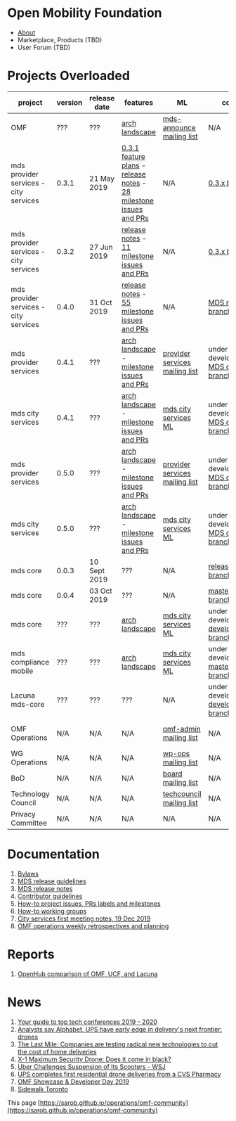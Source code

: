 # Open Mobility Foundation
* [About](https://www.openmobilityfoundation.org/about/)
* Marketplace, Products (TBD)
* User Forum (TBD)

# Projects Overloaded
<div class="datatable-begin"></div>

project        | version | release date | features | ML      | code         | meetings
-------------- | ------- | ------------ | -------- | ------- | ------------ | --------
OMF            | ??? | ??? | [arch landscape](https://www.openmobilityfoundation.org/wp-content/uploads/2019/10/OMF-Transitional-Architectural-Landscape-FINAL.pdf) | [mds-announce mailing list](https://groups.google.com/a/groups.openmobilityfoundation.org/forum/#!forum/mds-announce) | N/A | N/A
mds provider services - city services | 0.3.1   | 21 May 2019 | [0.3.1 feature plans](https://github.com/openmobilityfoundation/mobility-data-specification/wiki/0.3.1-Release-Recommendations) -  [release notes](https://github.com/openmobilityfoundation/mobility-data-specification/wiki) - [28 milestone issues and PRs](https://github.com/openmobilityfoundation/mobility-data-specification/milestone/7?closed=1) | N/A | [0.3.x branch](https://github.com/openmobilityfoundation/mobility-data-specification/tree/0.3.x) | N/A
mds provider services - city services | 0.3.2   | 27 Jun 2019 | [release notes](https://github.com/openmobilityfoundation/mobility-data-specification/wiki) - [11 milestone issues and PRs](https://github.com/openmobilityfoundation/mobility-data-specification/milestone/8?closed=1) | N/A | [0.3.x branch](https://github.com/openmobilityfoundation/mobility-data-specification/tree/0.3.x) | N/A
mds provider services - city services | 0.4.0   | 31 Oct 2019 | [release notes](https://github.com/openmobilityfoundation/mobility-data-specification/wiki) - [55 milestone issues and PRs](https://github.com/openmobilityfoundation/mobility-data-specification/milestone/6?closed=1) | N/A  | [MDS master branch](https://github.com/openmobilityfoundation/mobility-data-specification/tree/master) | N/A
mds provider services | 0.4.1   | ??? | [arch landscape](https://www.openmobilityfoundation.org/wp-content/uploads/2019/10/OMF-Transitional-Architectural-Landscape-FINAL.pdf) - [milestone issues and PRs](https://github.com/openmobilityfoundation/mobility-data-specification/milestone/10) | [provider services mailing list](https://groups.google.com/a/groups.openmobilityfoundation.org/forum/#!forum/mds-provider-services)| under development [MDS dev branch](https://github.com/openmobilityfoundation/mobility-data-specification) | [bi-weekly meetings](https://github.com/openmobilityfoundation/mobility-data-specification/wiki)
mds city services   | 0.4.1   | ??? | [arch landscape](https://www.openmobilityfoundation.org/wp-content/uploads/2019/10/OMF-Transitional-Architectural-Landscape-FINAL.pdf)  - [milestone issues and PRs](https://github.com/openmobilityfoundation/mobility-data-specification/milestone/10) | [mds city services ML](https://groups.google.com/a/groups.openmobilityfoundation.org/forum/#!forum/mds-city-services)| under development [MDS dev branch](https://github.com/openmobilityfoundation/mobility-data-specification) | [bi-weekly meetings](https://github.com/openmobilityfoundation/mobility-data-specification/wiki)
mds provider services  | 0.5.0   | ??? | [arch landscape](https://www.openmobilityfoundation.org/wp-content/uploads/2019/10/OMF-Transitional-Architectural-Landscape-FINAL.pdf)  - [milestone issues and PRs](https://github.com/openmobilityfoundation/mobility-data-specification/milestone/9) | [provider services mailing list](https://groups.google.com/a/groups.openmobilityfoundation.org/forum/#!forum/mds-provider-services)| under development [MDS dev branch](https://github.com/openmobilityfoundation/mobility-data-specification) | [bi-weekly meetings](https://github.com/openmobilityfoundation/mobility-data-specification/wiki)
mds city services   | 0.5.0   | ??? | [arch landscape](https://www.openmobilityfoundation.org/wp-content/uploads/2019/10/OMF-Transitional-Architectural-Landscape-FINAL.pdf) - [milestone issues and PRs](https://github.com/openmobilityfoundation/mobility-data-specification/milestone/9) | [mds city services ML](https://groups.google.com/a/groups.openmobilityfoundation.org/forum/#!forum/mds-city-services)| under development [MDS dev branch](https://github.com/openmobilityfoundation/mobility-data-specification) | [bi-weekly meetings](https://github.com/openmobilityfoundation/mobility-data-specification/wiki)
mds core       | 0.0.3   | 10 Sept 2019 | ??? | N/A | [release/0.0.3 branch](https://github.com/openmobilityfoundation/mds-core/tree/release/0.0.3) | N/A
mds core       | 0.0.4   | 03 Oct 2019 | ??? | N/A | [master branch](https://github.com/openmobilityfoundation/mds-core/tree/master) | N/A
mds core       | ??? | ??? | [arch landscape](https://www.openmobilityfoundation.org/wp-content/uploads/2019/10/OMF-Transitional-Architectural-Landscape-FINAL.pdf) | [mds city services ML](https://groups.google.com/a/groups.openmobilityfoundation.org/forum/#!forum/mds-city-services)| under development [develop branch](https://github.com/openmobilityfoundation/mds-core) | [bi-weekly meetings](https://github.com/openmobilityfoundation/mobility-data-specification/wiki)
mds compliance mobile | ??? | ??? | [arch landscape](https://www.openmobilityfoundation.org/wp-content/uploads/2019/10/OMF-Transitional-Architectural-Landscape-FINAL.pdf) |  [mds city services ML](https://groups.google.com/a/groups.openmobilityfoundation.org/forum/#!forum/mds-city-services) | under development [master branch](https://github.com/openmobilityfoundation/mds-compliance-mobile) | [bi-weekly meetings](https://github.com/openmobilityfoundation/mobility-data-specification/wiki)
Lacuna mds-core | ??? | ??? | ??? | N/A | under development [develop branch](https://github.com/lacuna-tech/mds-core) | N/A
OMF Operations | N/A   |  N/A |  N/A  |  [omf-admin mailing list](https://groups.google.com/a/openmobilityfoundation.org/forum/#!forum/omf-admin) | N/A | bi-weekly meetings 
WG Operations | N/A   |  N/A |  N/A | [wp-ops mailing list](https://groups.google.com/a/openmobilityfoundation.org/forum/#!forum/wg-ops) | N/A | N/A 
BoD | N/A   |  N/A |  N/A | [board mailing list](https://groups.google.com/a/openmobilityfoundation.org/forum/#!forum/board-all) | N/A | monthly meetings
Technology Council | N/A   |  N/A |  N/A | [techcouncil mailing list](https://groups.google.com/a/openmobilityfoundation.org/forum/#!forum/techcouncil) | N/A | monthly meetings
Privacy Committee | N/A  |  N/A |  N/A | N/A | N/A | adhoc

<div class="datatable-end"></div>

# Documentation
1. [Bylaws](https://members.openmobilityfoundation.org/wp-content/uploads/2019/08/OMF-Bylaws-CURRENT-1.pdf)
1. [MDS release guidelines](https://github.com/openmobilityfoundation/mobility-data-specification/blob/dev/ReleaseGuidelines.md)
1. [MDS release notes](https://github.com/openmobilityfoundation/mobility-data-specification/blob/dev/ReleaseNotes.md)
1. [Contributor guidelines](https://github.com/openmobilityfoundation/mobility-data-specification/blob/dev/CONTRIBUTING.md)
1. [How-to project issues, PRs labels and milestones](omf-labels.md)
1. [How-to working groups](https://docs.google.com/document/d/11ym1ssmnavCtYkVxVtvFELHWGqv3T_gwUKWl2WsgfnE/edit?usp=sharing)
1. [City services first meeting notes, 19 Dec 2019](https://docs.google.com/document/d/13EHvCPkbaWtGaTZNWqFPnQEAa3yz91MU7gc2nwYs3os/edit?usp=sharing)
1. [OMF operations weekly retrospectives and planning](https://docs.google.com/document/d/1wEj46BFxgo1HGAC0L7qd3UfNNhnDzMzJdLLR2C7Qesg/edit?usp=sharing)

# Reports
1. [OpenHub comparison of OMF, UCF, and Lacuna](https://www.openhub.net/p/_compare?project_0=Open+Mobility+Foundation&project_1=kepler.gl&project_2=Lacuna-tech)

# News
1. [Your guide to top tech conferences 2019 - 2020](../source/Your%20guide%20to%20top%20tech%20conferences%202019%20-%20202.html)
1. [Analysts say Alphabet, UPS have early edge in delivery's next frontier: drones](../source/Analysts%20say%20Alphabet,%20UPS%20have%20early%20edge%20in.html)
1. [The Last Mile: Companies are testing radical new technologies to cut the cost of home deliveries](../source/The%20Last%20Mile%20Companies%20are%20testing%20radical%20n.html)
1. [X-1 Maximum Security Drone: Does it come in black?](../source/X-1%20Maximum%20Security%20Drone%20Does%20it%20come%20in%20bl.html)
1. [Uber Challenges Suspension of Its Scooters - WSJ](../source/Uber%20Challenges%20Los%20Angeles%20Suspension%20of%20I.html)
1. [UPS completes first residential drone deliveries from a CVS Pharmacy](../source/UPS%20completes%20first%20residential%20drone%20deliver.html)
1. [OMF Showcase &amp; Developer Day 2019](../source/OMF%20Showcase%20%26%20Developer%20Day%202019.html)
1. [Sidewalk Toronto](https://medium.com/radical-urbanist/sidewalk-toronto/home)

This page [https://sarob.github.io/operations/omf-community](https://sarob.github.io/operations/omf-community)
